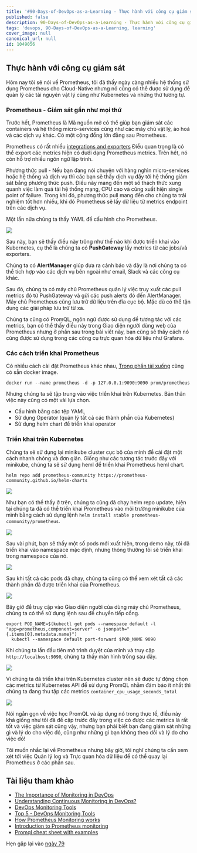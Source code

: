 ```yaml
---
title: '#90-Days-of-DevOps-as-a-Learning - Thực hành với công cụ giám sát - Ngày 78'
published: false
description: 90-Days-of-DevOps-as-a-Learning - Thực hành với công cụ giám sát
tags: 'devops, 90-Days-of-DevOps-as-a-Learning, learning'
cover_image: null
canonical_url: null
id: 1049056
---
```


## Thực hành với công cụ giám sát

Hôm nay tôi sẽ nói về Prometheus, tôi đã thấy ngày càng nhiều hệ thống sử dụng Prometheus cho Cloud-Native nhưng nó cũng có thể được sử dụng để quản lý các tài nguyên vật lý cũng như Kubernetes và những thứ tương tự.

### Prometheus - Giám sát gần như mọi thứ

Trước hết, Prometheus là Mã nguồn mở có thể giúp bạn giám sát các containers và hệ thống micro-services cũng như các máy chủ vật lý, ảo hoá và các dịch vụ khác. Có một cộng đồng lớn đằng sau Prometheus.

Prometheus có rất nhiều [integrations and exporters](https://prometheus.io/docs/instrumenting/exporters/) Điều quan trọng là có thể export các metrics hiện có dưới dạng Prometheus metrics. Trên hết, nó còn hỗ trợ nhiều ngôn ngữ lập trình.

Phương thức pull - Nếu bạn đang nói chuyện với hàng nghìn micro-services hoặc hệ thống và dịch vụ thì các bạn sẽ thấy dịch vụ đẩy tới hệ thống giám sát bằng phương thức push. Điều này mang đến một số thách thức xung quanh việc làm quá tải hệ thống mạng, CPU cao và cũng xuất hiện single point of failure. Trong khi đó, phương thức pull mang đến cho chúng ta trải nghiệm tốt hơn nhiều, khi đó Prometheus sẽ lấy dữ liệu từ metrics endpoint trên các dịch vụ.

Một lần nữa chúng ta thấy YAML để cấu hình cho Prometheus.

![](Images/Day78_Monitoring7.png)

Sau này, bạn sẽ thấy điều này trông như thế nào khi được triển khai vào Kubernetes, cụ thể là chúng ta có **PushGateway** lấy metrics từ các jobs/và exporters.

Chúng ta có **AlertManager** giúp đưa ra cảnh báo và đây là nơi chúng ta có thể tích hợp vào các dịch vụ bên ngoài như email, Slack và các công cụ khác.

Sau đó, chúng ta có máy chủ Prometheus quản lý việc truy xuất các pull metrics đó từ PushGateway và gửi các push alerts đó đến AlertManager. Máy chủ Prometheus cũng lưu trữ dữ liệu trên đĩa cục bộ. Mặc dù có thể tận dụng các giải pháp lưu trữ từ xa.


Chúng ta cũng có PromQL, ngôn ngữ được sử dụng để tương tác với các metrics, bạn có thể thấy điều này trong Giao diện người dùng web của Prometheus nhưng ở phần sau trong bài viết này, bạn cũng sẽ thấy cách nó cũng được sử dụng trong các công cụ trực quan hóa dữ liệu như Grafana.

### Các cách triển khai Prometheus

Có nhiều cách cài đặt Prometheus khác nhau, [Trong phần tải xuống](https://prometheus.io/download/) cũng có sẵn docker image.

`docker run --name prometheus -d -p 127.0.0.1:9090:9090 prom/prometheus`

Nhưng chúng ta sẽ tập trung vào việc triển khai trên Kubernetes. Bản thân việc này cũng có một vài lựa chọn.

- Cấu hình bằng các tệp YAML 
- Sử dụng Operator (quản lý tất cả các thành phần của Kubernetes)
- Sử dụng helm chart để triển khai operator

### Triển khai trên Kubernetes

Chúng ta sẽ sử dụng lại minikube cluster cục bộ của mình để cài đặt một cách nhanh chóng và đơn giản. Giống như các tương tác trước đây với minikube, chúng ta sẽ sử dụng heml để triển khai Prometheus heml chart.

`helm repo add prometheus-community https://prometheus-community.github.io/helm-charts`

![](Images/Day78_Monitoring1.png)

Như bạn có thể thấy ở trên, chúng ta cũng đã chạy helm repo update, hiện tại chúng ta đã có thể triển khai Prometheus vào môi trường minikube của mình bằng cách sử dụng lệnh `helm install stable prometheus-community/prometheus`.

![](Images/Day78_Monitoring2.png)

Sau vài phút, bạn sẽ thấy một số pods mới xuất hiện, trong demo này, tôi đã triển khai vào namespace mặc định, nhưng thông thường tôi sẽ triển khai trong namespace của nó.

![](Images/Day78_Monitoring3.png)

Sau khi tất cả các pods đã chạy, chúng ta cũng có thể xem xét tất cả các thành phần đã được triển khai của Prometheus.

![](Images/Day78_Monitoring4.png)

Bây giờ để truy cập vào Giao diện người của dùng máy chủ Prometheus, chúng ta có thể sử dụng lệnh sau để chuyển tiếp cổng.

```Shell
export POD_NAME=$(kubectl get pods --namespace default -l "app=prometheus,component=server" -o jsonpath="{.items[0].metadata.name}")
  kubectl --namespace default port-forward $POD_NAME 9090
```

Khi chúng ta lần đầu tiên mở trình duyệt của mình và truy cập `http://localhost:9090`, chúng ta thấy màn hình trống sau đây.

![](Images/Day78_Monitoring5.png)

Vì chúng ta đã triển khai trên Kubernetes cluster nên sẽ được tự động chọn các metrics từ Kubernetes API để sử dụng PromQL nhằm đảm bảo ít nhất thì chúng ta đang thu tập các metrics `container_cpu_usage_seconds_total`

![](Images/Day78_Monitoring6.png)

Nói ngắn gọn về việc học PromQL và áp dụng nó trong thực tế, điều này khá giống như tôi đã đề cập trước đây trong việc có được các metrics là rất tốt và việc giám sát cũng vậy, nhưng bạn phải biết bạn đang giám sát những gì và lý do cho việc đó, cũng như những gì bạn không theo dõi và lý do cho việc đó!

Tôi muốn nhắc lại về Prometheus nhưng bây giờ, tôi nghĩ chúng ta cần xem xét tới việc Quản lý log và Trực quan hóa dữ liệu để có thể quay lại Prometheus ở các phần sau.

## Tài liệu tham khảo

- [The Importance of Monitoring in DevOps](https://www.devopsonline.co.uk/the-importance-of-monitoring-in-devops/)
- [Understanding Continuous Monitoring in DevOps?](https://medium.com/devopscurry/understanding-continuous-monitoring-in-devops-f6695b004e3b)
- [DevOps Monitoring Tools](https://www.youtube.com/watch?v=Zu53QQuYqJ0)
- [Top 5 - DevOps Monitoring Tools](https://www.youtube.com/watch?v=4t71iv_9t_4)
- [How Prometheus Monitoring works](https://www.youtube.com/watch?v=h4Sl21AKiDg)
- [Introduction to Prometheus monitoring](https://www.youtube.com/watch?v=5o37CGlNLr8)
- [Promql cheat sheet with examples](https://www.containiq.com/post/promql-cheat-sheet-with-examples)

Hẹn gặp lại vào [ngày 79](day79.md)
